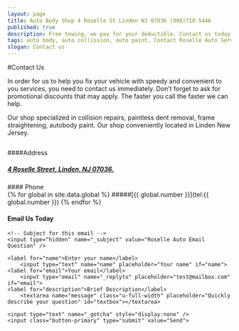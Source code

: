 ```yaml
---
layout: page
title: Auto Body Shop 4 Roselle St Linden NJ 07036 (908)718-5446
published: true
description: Free towing, we pay for your deductible. Contact us today - Call, or email. (Web discounts may apply, call now) - Collision repairs, dent removal, body paint. Auto Body Shop 4 Roselle St Linden NJ 07036 (908)718-5446
tags: auto body, auto collission, auto paint, Contact Roselle Auto Service, dent, dent removal, dent repair, Email us, frame, frame straightening, linden, new jersey, nj, painting, paintless dent removal, Phone, removal, Repair, shop
slogan: Contact us
---
```

#Contact Us
<section>
<div class="row">
<div class="u-full-width">
In order for us to help you fix your vehicle with speedy and convenient to you services, you need to contact us immediately. Don’t forget to ask for promotional discounts that may apply. The faster you call the faster we can help.

Our shop specialized in collision repairs, paintless dent removal, frame straightening, autobody paint. Our shop conveniently located in Linden New Jersey.
</div>
</div>
<div class="row center">
<div class="one-half column">

####Address
##### [4 Roselle Street, Linden, NJ 07036.](https://www.google.com/maps/place/Roselle+Auto+Services+Inc+-+Linden,+NJ/@40.635433,-74.246247,17z/data=!4m7!1m4!3m3!1s0x89c3b2e1928866e5:0xe440b805db07d78e!2sRoselle+Auto+Services+Inc+-+Linden,+NJ!3b1!3m1!1s0x89c3b2e1928866e5:0xe440b805db07d78e)
</div>
<div class="one-half column">

<div class="one column">
    <i class="fa fa-phone"></i>
</div>
<div class="eleven columns">
#### Phone
</div>
{% for global in site.data.global %} 
#####[{{ global.number }}](tel:{{ global.number }})
{% endfor %}

</div>


#### Email Us Today
<form method="POST" action="//formspree.io/xdesigns@gmail.com">

	<!-- Subject for this email -->
	<input type="hidden" name="_subject" value="Roselle Auto Email Question" />

	<label for="name">Enter your name</label>
    	<input type="text" name="name" placeholder="Your name" if="name">
    <label for="email">Your email</label>
    	<input type="email" name="_replyto" placeholder="test@mailbox.com" if="email">
    <label for="description">Brief Description</label>
    	<textarea name="message" class="u-full-width" placeholder="Quickly describe your question" id="textbox"></textarea>

    <input type="text" name="_gotcha" style="display:none" />
    <input class="button-primary" type="submit" value="Send">

</form>
</div>

</section>